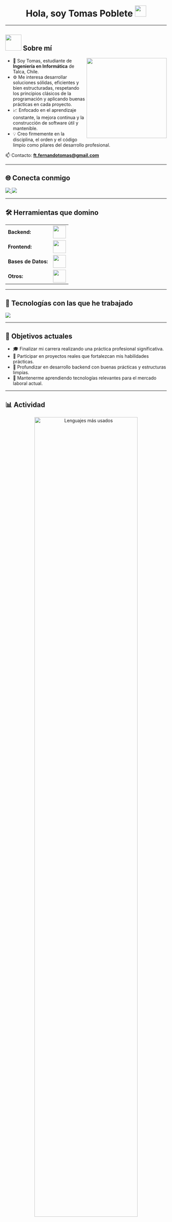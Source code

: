 <link rel="stylesheet" type='text/css' href="https://cdn.jsdelivr.net/gh/devicons/devicon@latest/devicon.min.css" />

<h1 align="center">Hola, soy Tomas Poblete <img src="https://media.giphy.com/media/hvRJCLFzcasrR4ia7z/giphy.gif" width="35"></h1>

---

## <img src="https://github.com/7oSkaaa/7oSkaaa/blob/main/Images/about_me.gif?raw=true" width="50"/> Sobre mí

<img align="right" src="https://github.com/7oSkaaa/7oSkaaa/blob/main/Images/Right_Side.gif?raw=true" width="250"/>

- 📍 Soy Tomas, estudiante de **Ingeniería en Informática** de Talca, Chile.  
- ⚙️ Me interesa desarrollar soluciones sólidas, eficientes y bien estructuradas, respetando los principios clásicos de la programación y aplicando buenas prácticas en cada proyecto.  
- 📈 Enfocado en el aprendizaje constante, la mejora continua y la construcción de software útil y mantenible.  
- 💡 Creo firmemente en la disciplina, el orden y el código limpio como pilares del desarrollo profesional.  

📫 Contacto: **ft.fernandotomas@gmail.com**

---

## 🌐 Conecta conmigo

<p align="left">
  <a href="https://www.linkedin.com/in/tomas-poblete-chamorro-a7a424286/" target="_blank">
    <img src="https://img.shields.io/badge/LinkedIn-0077B5?style=for-the-badge&logo=linkedin&logoColor=white"/>
  </a>
  <a href="mailto:ft.fernandotomas@gmail.com" target="_blank">
    <img src="https://img.shields.io/badge/Gmail-D14836?style=for-the-badge&logo=gmail&logoColor=white"/>
  </a>
</p>

---

## 🛠️ Herramientas que domino

<table>
  <tr>
    <td style="font-weight: bold;">Backend:</td>
    <td><img height="40" src="https://skillicons.dev/icons?i=python,django,nodejs,express,java,spring"/></td>
  </tr>
  <tr>
    <td style="font-weight: bold;">Frontend:</td>
    <td><img height="40" src="https://skillicons.dev/icons?i=html,css,tailwind,js,react,ts,nextjs"/></td>
  </tr>
  <tr>
    <td style="font-weight: bold;">Bases de Datos:</td>
    <td><img height="40" src="https://skillicons.dev/icons?i=postgres,mysql,mongodb,supabase"/></td>
  </tr>
  <tr>
    <td style="font-weight: bold;">Otros:</td>
    <td><img height="40" src="https://skillicons.dev/icons?i=docker,postman,bun,latex"/></td>
  </tr>
</table>

---

## 🧪 Tecnologías con las que he trabajado

<p align="left">
  <img src="https://skillicons.dev/icons?i=julia,bash,linux,blender,figma,photoshop"/>
</p>

---

## 🎯 Objetivos actuales

- 🎓 Finalizar mi carrera realizando una práctica profesional significativa.  
- 🤝 Participar en proyectos reales que fortalezcan mis habilidades prácticas.  
- 🔧 Profundizar en desarrollo backend con buenas prácticas y estructuras limpias.  
- 📖 Mantenerme aprendiendo tecnologías relevantes para el mercado laboral actual.

---

## 📊 Actividad

<div align="center">
  <a href="https://github.com/tomipoch">
    <img style="width: 80%; max-width: 600px;" src="https://github-readme-stats.vercel.app/api/top-langs?username=tomipoch&show_icons=true&locale=es&layout=compact&theme=tokyonight" alt="Lenguajes más usados"/>
  </a>

  <a href="https://github.com/tomipoch">
    <img style="width: 80%; max-width: 600px;" src="https://github-readme-streak-stats.herokuapp.com/?user=tomipoch&theme=tokyonight" alt="Racha de contribuciones" />
  </a>
</div>

---

## 🧭 Filosofía

> *"El código debe ser claro, funcional y útil. Siempre hay espacio para mejorar si hay disciplina y propósito."*

---

